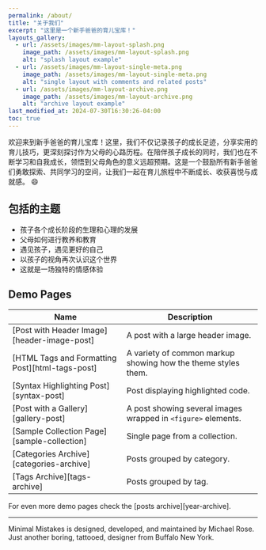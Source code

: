 ```yaml
---
permalink: /about/
title: "关于我们"
excerpt: "这里是一个新手爸爸的育儿宝库！"
layouts_gallery:
  - url: /assets/images/mm-layout-splash.png
    image_path: /assets/images/mm-layout-splash.png
    alt: "splash layout example"
  - url: /assets/images/mm-layout-single-meta.png
    image_path: /assets/images/mm-layout-single-meta.png
    alt: "single layout with comments and related posts"
  - url: /assets/images/mm-layout-archive.png
    image_path: /assets/images/mm-layout-archive.png
    alt: "archive layout example"
last_modified_at: 2024-07-30T16:30:26-04:00
toc: true
---
```


欢迎来到新手爸爸的育儿宝库！这里，我们不仅记录孩子的成长足迹，分享实用的育儿技巧，更深刻探讨作为父母的心路历程。在陪伴孩子成长的同时，我们也在不断学习和自我成长，领悟到父母角色的意义远超预期。这是一个鼓励所有新手爸爸们勇敢探索、共同学习的空间，让我们一起在育儿旅程中不断成长、收获喜悦与成就感。 :smile:

## 包括的主题

- 孩子各个成长阶段的生理和心理的发展
- 父母如何进行教养和教育
- 遇见孩子，遇见更好的自己
- 以孩子的视角再次认识这个世界
- 这就是一场独特的情感体验

## Demo Pages

| Name                                        | Description                                           |
| ------------------------------------------- | ----------------------------------------------------- |
| [Post with Header Image][header-image-post] | A post with a large header image. |
| [HTML Tags and Formatting Post][html-tags-post] | A variety of common markup showing how the theme styles them. |
| [Syntax Highlighting Post][syntax-post] | Post displaying highlighted code. |
| [Post with a Gallery][gallery-post] | A post showing several images wrapped in `<figure>` elements. |
| [Sample Collection Page][sample-collection] | Single page from a collection. |
| [Categories Archive][categories-archive] | Posts grouped by category. |
| [Tags Archive][tags-archive] | Posts grouped by tag. |

For even more demo pages check the [posts archive][year-archive].

---

Minimal Mistakes is designed, developed, and maintained by Michael Rose. Just another boring, tattooed, designer from Buffalo New York.

